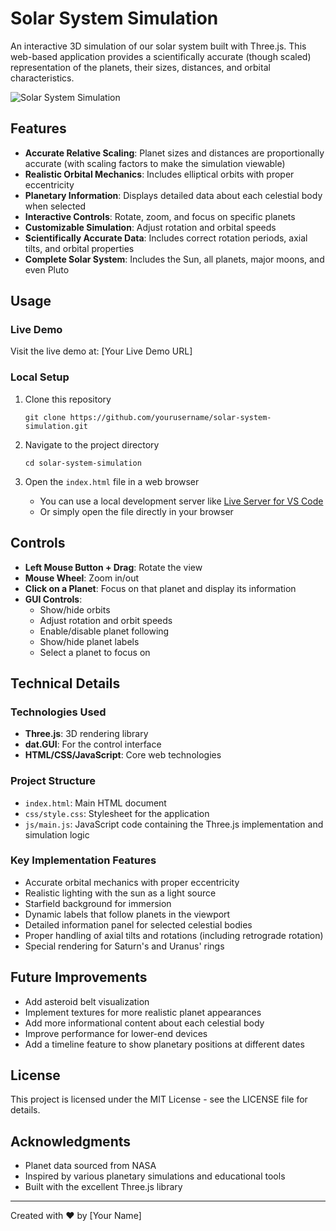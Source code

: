 # Solar System Simulation

An interactive 3D simulation of our solar system built with Three.js. This web-based application provides a scientifically accurate (though scaled) representation of the planets, their sizes, distances, and orbital characteristics.

![Solar System Simulation](https://i.imgur.com/your-screenshot-image.jpg)

## Features

- **Accurate Relative Scaling**: Planet sizes and distances are proportionally accurate (with scaling factors to make the simulation viewable)
- **Realistic Orbital Mechanics**: Includes elliptical orbits with proper eccentricity
- **Planetary Information**: Displays detailed data about each celestial body when selected
- **Interactive Controls**: Rotate, zoom, and focus on specific planets
- **Customizable Simulation**: Adjust rotation and orbital speeds
- **Scientifically Accurate Data**: Includes correct rotation periods, axial tilts, and orbital properties
- **Complete Solar System**: Includes the Sun, all planets, major moons, and even Pluto

## Usage

### Live Demo

Visit the live demo at: [Your Live Demo URL]

### Local Setup

1. Clone this repository
   ```
   git clone https://github.com/yourusername/solar-system-simulation.git
   ```

2. Navigate to the project directory
   ```
   cd solar-system-simulation
   ```

3. Open the `index.html` file in a web browser
   - You can use a local development server like [Live Server for VS Code](https://marketplace.visualstudio.com/items?itemName=ritwickdey.LiveServer)
   - Or simply open the file directly in your browser

## Controls

- **Left Mouse Button + Drag**: Rotate the view
- **Mouse Wheel**: Zoom in/out
- **Click on a Planet**: Focus on that planet and display its information
- **GUI Controls**: 
  - Show/hide orbits
  - Adjust rotation and orbit speeds
  - Enable/disable planet following
  - Show/hide planet labels
  - Select a planet to focus on

## Technical Details

### Technologies Used

- **Three.js**: 3D rendering library
- **dat.GUI**: For the control interface
- **HTML/CSS/JavaScript**: Core web technologies

### Project Structure

- `index.html`: Main HTML document
- `css/style.css`: Stylesheet for the application
- `js/main.js`: JavaScript code containing the Three.js implementation and simulation logic

### Key Implementation Features

- Accurate orbital mechanics with proper eccentricity
- Realistic lighting with the sun as a light source
- Starfield background for immersion
- Dynamic labels that follow planets in the viewport
- Detailed information panel for selected celestial bodies
- Proper handling of axial tilts and rotations (including retrograde rotation)
- Special rendering for Saturn's and Uranus' rings

## Future Improvements

- Add asteroid belt visualization
- Implement textures for more realistic planet appearances
- Add more informational content about each celestial body
- Improve performance for lower-end devices
- Add a timeline feature to show planetary positions at different dates

## License

This project is licensed under the MIT License - see the LICENSE file for details.

## Acknowledgments

- Planet data sourced from NASA
- Inspired by various planetary simulations and educational tools
- Built with the excellent Three.js library

---

Created with ❤️ by [Your Name]
